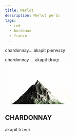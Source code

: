 ```yaml
---
title: Merlot
description: Merlot perlo
tags:
  - red
  - bordeaux
  - france
---
```

chardonnay... akapit pierwszy

chardonnay ... akapit drugi

![alt gora](/img/mountain.png)

## CHARDONNAY

akapit trzeci